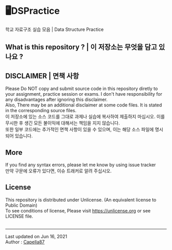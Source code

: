 # 🖥DSPractice
학교 자료구조 실습 모음 | Data Structure Practice

## What is this repository ? | 이 저장소는 무엇을 담고 있나요 ?

## DISCLAIMER | 면책 사항
Please Do NOT copy and submit source code in this repository diretly to your assignment, practice session or exams. I don't have responsibility for any disadvantages after ignoring this disclaimer.<br>
Also, There may be an additional disclaimer at some code files. It is stated in the corresponding source files.<br> 
이 저장소에 있는 소스 코드를 그대로 과제나 실습에 복사하여 제출하지 마십시오. 이를 무시한 후 생긴 모든 불이익에 대해서는 책임을 지지 않습니다.<br>
또한 일부 코드에는 추가적인 면책 사항이 있을 수 있으며, 이는 해당 소스 파일에 명시되어 있습니다.

## More
If you find any syntax errors, please let me know by using issue tracker<br>
만약 구문에 오류가 있다면, 이슈 트래커로 알려 주십시오.

## License
This repository is distributed under Unlicense. (An equivalent license to Public Domain)<br>
To see conditions of license, Please visit <https://unlicense.org> or see LICENSE file.
<br><br>

---
Last updated on Jun 16, 2021<br>
Author : [Capella87](https://github.com/Capella87)
